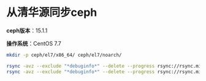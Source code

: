 # 从清华源同步ceph

**ceph版本**：15.1.1

**操作系统**：CentOS 7.7

```bash
mkdir -p ceph/el7/x86_64/ ceph/el7/noarch/

rsync -avz --exclude "*debuginfo*" --delete --progress rsync://rsync.mirrors.ustc.edu.cn/ceph/rpm-15.1.1/el7/x86_64/ ceph/el7/x86_64/
rsync -avz --exclude "*debuginfo*" --delete --progress rsync://rsync.mirrors.ustc.edu.cn/ceph/rpm-15.1.1/el7/noarch/ ceph/el7/noarch/
```
